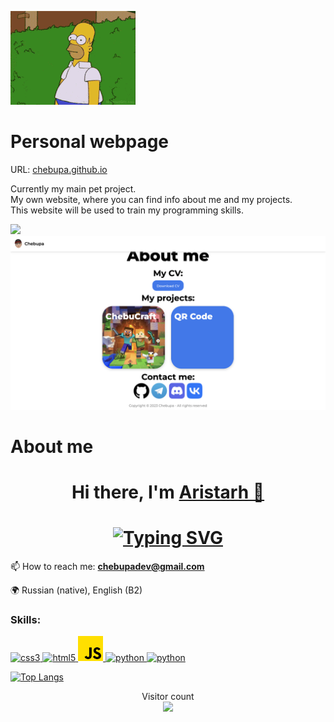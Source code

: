 <!-- # Chebupa-site -->

<img src="README_files/simpson.gif"></img>

# Personal webpage
<p>URL: <a href="https://chebupa.github.io/">chebupa.github.io</a><br></p>
<p>Currently my main pet project. <br>
My own website, where you can find info about me and my projects. <br>
This website will be used to train my programming skills.</p>

<img src="README_files/website_preview/preview_img1.png">
<img src="README_files/website_preview/preview_img2.png">

# About me

<h1 align="center">Hi there, I'm <a href="https://chebupa.github.io/" target="_blank">Aristarh 👋</a></h1>

<h1 align="center">
  <a href="https://git.io/typing-svg"><img src="https://readme-typing-svg.demolab.com?font=JetBrains+Mono&pause=100&color=02E421&center=true&vCenter=true&multiline=true&repeat=true&width=435&lines=console.log('Hello+World')" alt="Typing SVG" /></a>

  <!-- <img align="center" src="https://www.codewars.com/users/Chebupela/badges/large"></img> -->
</h1>


📫 How to reach me: **chebupadev@gmail.com**

🌍 Russian (native), English (B2)


### Skills:
<p align="left"> 
<!-- CSS -->
<a href="https://www.w3schools.com/css/" target="_blank" rel="noreferrer"> <img src="https://raw.githubusercontent.com/daniilshat/daniilshat/2d7eafe5250314b3d422c86b35de062e0f1f5178/icons/CSS3.svg" alt="css3" width="40" height="40"/> </a> 
<!-- HTML -->
<a href="https://www.w3.org/html/" target="_blank" rel="noreferrer"> <img src="https://raw.githubusercontent.com/daniilshat/daniilshat/2d7eafe5250314b3d422c86b35de062e0f1f5178/icons/HTML5.svg" alt="html5" width="40" height="40"/> </a> 
<!-- js -->
<a href="https://www.javascript.com/" target="_blank" rel="noreferrer"> <img src="README_files/js.png" alt="javascript" width="40" height="40"/> </a> 
<!-- python -->
<a href="https://www.python.org" target="_blank" rel="noreferrer"> <img src="https://raw.githubusercontent.com/daniilshat/daniilshat/2d7eafe5250314b3d422c86b35de062e0f1f5178/icons/python.svg" alt="python" width="40" height="40"/> </a> 
<!-- markdown -->
<a href="https://www.markdownguide.org/basic-syntax/" target="_blank" rel="noreferrer"> <img src="https://raw.githubusercontent.com/daniilshat/daniilshat/c74242689872258d4882fe938a6257c2da710353/icons/markdown-white.svg" alt="python" width="50" height="40"/> </a> 


[![Top Langs](https://github-readme-stats.vercel.app/api/top-langs/?username=chebupa&layout=compact)](https://github.com/anuraghazra/github-readme-stats)
</p>

<!-- visitor count -->
<p align="center"> 
  Visitor count<br>
  <img src="https://profile-counter.glitch.me/chebupa/count.svg" />
</p>
